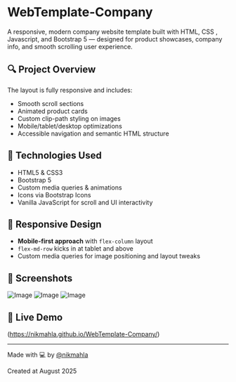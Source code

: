 # WebTemplate-Company

A responsive, modern company website template built with HTML, CSS , Javascript, and Bootstrap 5 — designed for product showcases, company info, and smooth scrolling user experience.

## 🔍 Project Overview

The layout is fully responsive and includes:
- Smooth scroll sections
- Animated product cards
- Custom clip-path styling on images
- Mobile/tablet/desktop optimizations
- Accessible navigation and semantic HTML structure

## 🚀 Technologies Used

- HTML5 & CSS3
- Bootstrap 5
- Custom media queries & animations
- Icons via Bootstrap Icons
- Vanilla JavaScript for scroll and UI interactivity

## 📱 Responsive Design

- **Mobile-first approach** with `flex-column` layout
- `flex-md-row` kicks in at tablet and above
- Custom media queries for image positioning and layout tweaks

## 📸 Screenshots

![Image](https://github.com/user-attachments/assets/7bbce22d-cec4-4621-8b79-5adc498af393)
![Image](https://github.com/user-attachments/assets/2c329f4c-082c-4e0f-b502-1ec71b2b54be)
![Image](https://github.com/user-attachments/assets/46aed27f-0ad2-4d7f-b435-97dccdcddb46)

## 🔗 Live Demo

(https://nikmahla.github.io/WebTemplate-Company/)

---

Made with 💻 by [@nikmahla](https://github.com/nikmahla)

 Created at August 2025

